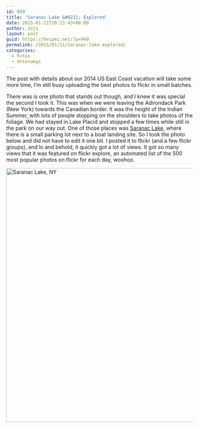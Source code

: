 ```yaml
---
id: 949
title: 'Saranac Lake &#8211; Explored'
date: 2015-01-11T20:13:43+00:00
author: Jojo
layout: post
guid: https://heipei.net/?p=949
permalink: /2015/01/11/saranac-lake-explored/
categories:
  - Fotos
  - Unterwegs
---
```

The post with details about our 2014 US East Coast vacation will take some more time, I&#8217;m still busy uploading the best photos to flickr in small batches.

There was is one photo that stands out though, and I knew it was special the second I took it. This was when we were leaving the Adirondack Park (New York) towards the Canadian border. It was the height of the Indian Summer, with lots of people stopping on the shoulders to take photos of the foliage. We had stayed in Lake Placid and stopped a few times while still in the park on our way out. One of those places was [Saranac Lake](https://en.wikipedia.org/wiki/Saranac_Lake,_New_York), where there is a small parking lot next to a boat landing site. So I took the photo below and did not have to edit it one bit. I posted it to flickr (and a few flickr groups), and lo and behold, it quickly got a lot of views. It got so many views that it was featured on flickr explore, an automated list of the 500 most popular photos on flickr for each day, woohoo.

<div class="img">
  <a href="https://www.flickr.com/photos/heipei/15584819304" title="Saranac Lake, NY by Johannes, on Flickr"><img data-echo="https://farm8.staticflickr.com/7462/15584819304_2220da66ae_b.jpg" width="1024" height="683" alt="Saranac Lake, NY" /></a>
</div>
